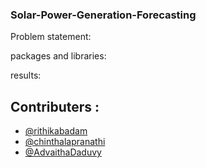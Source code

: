 ### Solar-Power-Generation-Forecasting

Problem statement:

packages and libraries:

results:


## Contributers :

- [@rithikabadam](https://github.com/rithikabadam)
- [@chinthalapranathi](https://github.com/chinthalapranathi)
- [@AdvaithaDaduvy](https://github.com/AdvaithaDaduvy)
